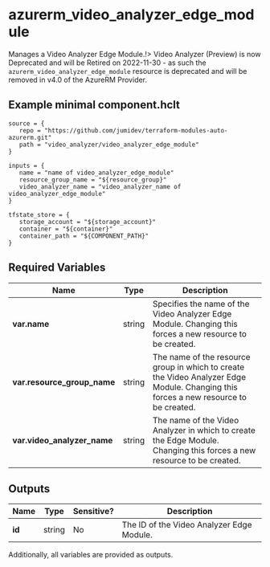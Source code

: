 # azurerm_video_analyzer_edge_module

Manages a Video Analyzer Edge Module.!> Video Analyzer (Preview) is now Deprecated and will be Retired on 2022-11-30 - as such the `azurerm_video_analyzer_edge_module` resource is deprecated and will be removed in v4.0 of the AzureRM Provider.

## Example minimal component.hclt

```hcl
source = {
   repo = "https://github.com/jumidev/terraform-modules-auto-azurerm.git" 
   path = "video_analyzer/video_analyzer_edge_module" 
}

inputs = {
   name = "name of video_analyzer_edge_module" 
   resource_group_name = "${resource_group}" 
   video_analyzer_name = "video_analyzer_name of video_analyzer_edge_module" 
}

tfstate_store = {
   storage_account = "${storage_account}" 
   container = "${container}" 
   container_path = "${COMPONENT_PATH}" 
}

```

## Required Variables

| Name | Type |  Description |
| ---- | --------- |  ----------- |
| **var.name** | string |  Specifies the name of the Video Analyzer Edge Module. Changing this forces a new resource to be created. | 
| **var.resource_group_name** | string |  The name of the resource group in which to create the Video Analyzer Edge Module. Changing this forces a new resource to be created. | 
| **var.video_analyzer_name** | string |  The name of the Video Analyzer in which to create the Edge Module. Changing this forces a new resource to be created. | 



## Outputs

| Name | Type | Sensitive? | Description |
| ---- | ---- | --------- | --------- |
| **id** | string | No  | The ID of the Video Analyzer Edge Module. | 

Additionally, all variables are provided as outputs.
